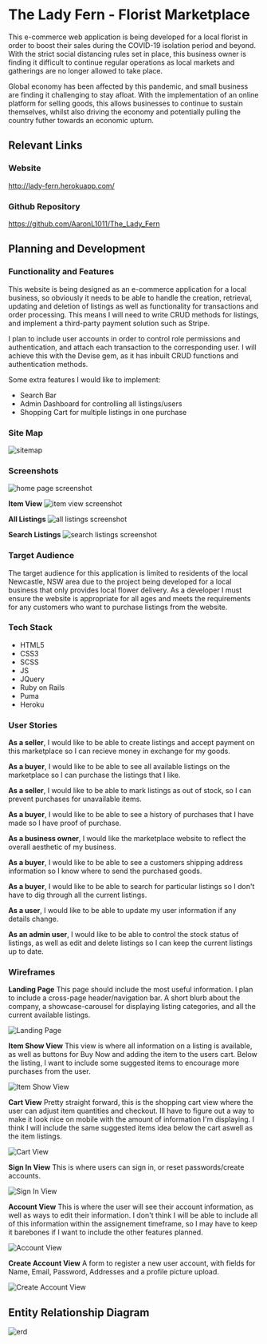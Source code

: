 # The Lady Fern - Florist Marketplace

This e-commerce web application is being developed for a local florist in order to boost their sales during the COVID-19 isolation period and beyond. With the strict social distancing rules set in place, this business owner is finding it difficult to continue regular operations as local markets and gatherings are no longer allowed to take place.

Global economy has been affected by this pandemic, and small business are finding it challenging to stay afloat. With the implementation of an online platform for selling goods, this allows businesses to continue to sustain themselves, whilst also driving the economy and potentially pulling the country futher towards an economic upturn.

## Relevant Links

### Website

http://lady-fern.herokuapp.com/

### Github Repository

https://github.com/AaronL1011/The_Lady_Fern

## Planning and Development

### Functionality and Features

This website is being designed as an e-commerce application for a local business, so obviously it needs to be able to handle the creation, retrieval, updating and deletion of listings as well as functionality for transactions and order processing. This means I will need to write CRUD methods for listings, and implement a third-party payment solution such as Stripe.

I plan to include user accounts in order to control role permissions and authentication, and attach each transaction to the corresponding user. I will achieve this with the Devise gem, as it has inbuilt CRUD functions and authentication methods.

Some extra features I would like to implement:
- Search Bar
- Admin Dashboard for controlling all listings/users
- Shopping Cart for multiple listings in one purchase


### Site Map

![sitemap](./docs/lady_fern_sitemap.png)

### Screenshots

![home page screenshot](./docs/resources/screenshots.png)

**Item View**
![item view screenshot](./docs/resources/screenshot2.png)

**All Listings**
![all listings screenshot](./docs/resources/screenshot3.png)

**Search Listings**
![search listings screenshot](./docs/resources/screenshot4.png)

### Target Audience

The target audience for this application is limited to residents of the local Newcastle, NSW area due to the project being developed for a local business that only provides local flower delivery. As a developer I must ensure the website is appropriate for all ages and meets the requirements for any customers who want to purchase listings from the website. 

### Tech Stack

- HTML5
- CSS3
- SCSS
- JS
- JQuery
- Ruby on Rails
- Puma
- Heroku

### User Stories

**As a seller**, I would like to be able to create listings and accept payment on this marketplace so I can recieve money in exchange for my goods.

**As a buyer**, I would like to be able to see all available listings on the marketplace so I can purchase the listings that I like.

**As a seller**, I would like to be able to mark listings as out of stock, so I can prevent purchases for unavailable items.

**As a buyer**, I would like to be able to see a history of purchases that I have made so I have proof of purchase.

**As a business owner**, I would like the marketplace website to reflect the overall aesthetic of my business.

**As a buyer**, I would like to be able to see a customers shipping address information so I know where to send the purchased goods.

**As a buyer**, I would like to be able to search for particular listings so I don't have to dig through all the current listings.

**As a user**, I would like to be able to update my user information if any details change.

**As an admin user**, I would like to be able to control the stock status of listings, as well as edit and delete listings so I can keep the current listings up to date.

### Wireframes

**Landing Page**
This page should include the most useful information. I plan to include a cross-page header/navigation bar. A short blurb about the company, a showcase-carousel for displaying listing categories, and all the current available listings.

![Landing Page](./docs/lady_fern_wireframes/Index_View.png)

**Item Show View**
This view is where all information on a listing is available, as well as buttons for Buy Now and adding the item to the users cart. Below the listing, I want to include some suggested items to encourage more purchases from the user.

![Item Show View](./docs/lady_fern_wireframes/Item_View.png)

**Cart View**
Pretty straight forward, this is the shopping cart view where the user can adjust item quantities and checkout. Ill have to figure out a way to make it look nice on mobile with the amount of information I'm displaying. I think I will include the same suggested items idea below the cart aswell as the item listings.

![Cart View](./docs/lady_fern_wireframes/Cart_View.png)

**Sign In View**
This is where users can sign in, or reset passwords/create accounts.

![Sign In View](./docs/lady_fern_wireframes/Sign_In_View.png)

**Account View**
This is where the user will see their account information, as well as ways to edit their information. I don't think I will be able to include all of this information within the assignement timeframe, so I may have to keep it barebones if I want to include the other features planned.

![Account View](./docs/lady_fern_wireframes/Account_View.png)

**Create Account View**
A form to register a new user account, with fields for Name, Email, Password, Addresses and a profile picture upload.

![Create Account View](./docs/lady_fern_wireframes/Account_Create_View.png)

## Entity Relationship Diagram

![erd](./docs/Lady_Fern_ERD.png)